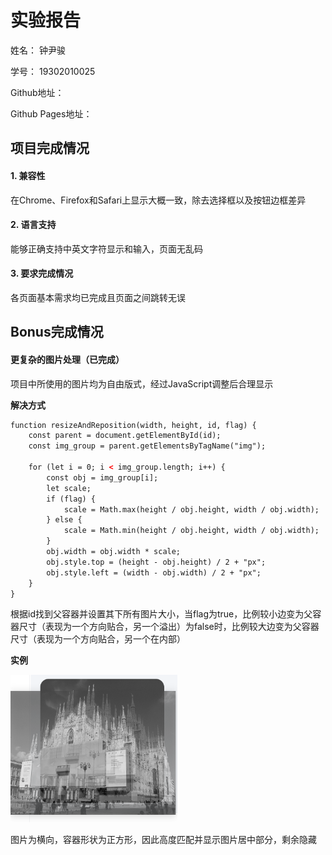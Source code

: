# 实验报告

姓名：	钟尹骏

学号：	19302010025

Github地址：				

Github Pages地址：	

## 项目完成情况

#### 1. 兼容性

在Chrome、Firefox和Safari上显示大概一致，除去选择框以及按钮边框差异

#### 2. 语言支持

能够正确支持中英文字符显示和输入，页面无乱码

#### 3. 要求完成情况

各页面基本需求均已完成且页面之间跳转无误

## Bonus完成情况

#### 更复杂的图片处理（已完成）

项目中所使用的图片均为自由版式，经过JavaScript调整后合理显示

**解决方式**

```html
function resizeAndReposition(width, height, id, flag) {
    const parent = document.getElementById(id);
    const img_group = parent.getElementsByTagName("img");

    for (let i = 0; i < img_group.length; i++) {
        const obj = img_group[i];
        let scale;
        if (flag) {
            scale = Math.max(height / obj.height, width / obj.width);
        } else {
            scale = Math.min(height / obj.height, width / obj.width);
        }
        obj.width = obj.width * scale;
        obj.style.top = (height - obj.height) / 2 + "px";
        obj.style.left = (width - obj.width) / 2 + "px";
    }
}
```

根据id找到父容器并设置其下所有图片大小，当flag为true，比例较小边变为父容器尺寸（表现为一个方向贴合，另一个溢出）为false时，比例较大边变为父容器尺寸（表现为一个方向贴合，另一个在内部）

**实例**

<img src="img/projectScreenShots/resize-true.png" alt="image-20200412132226565" style="zoom: 33%;" />

图片为横向，容器形状为正方形，因此高度匹配并显示图片居中部分，剩余隐藏